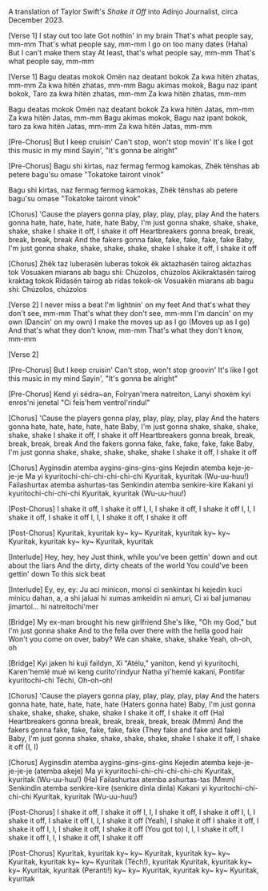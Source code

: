 A translation of Taylor Swift's *Shake it Off* into Adinjo Journalist, circa December 2023.

\[Verse 1]
I stay out too late
Got nothin' in my brain
That's what people say, mm-mm
That's what people say, mm-mm
I go on too many dates (Haha)
But I can't make them stay
At least, that's what people say, mm-mm
That's what people say, mm-mm

\[Verse 1]
Bagu deatas mokok 
Omën naz deatant bokok 
Za kwa hitën zhatas, mm-mm 
Za kwa hitën zhatas, mm-mm 
Bagu akimas mokok, 
Bagu naz ipant bokok, 
Taro za kwa hitën zhatas, mm-mm 
Za kwa hitën zhatas, mm-mm

<span class="hylian">Bagu deatas mokok</span>
<span class="hylian">Omën naz deatant bokok</span>
<span class="hylian">Za kwa hitën Jatas, mm-mm</span>
<span class="hylian">Za kwa hitën Jatas, mm-mm</span>
<span class="hylian">Bagu akimas mokok,</span>
<span class="hylian">Bagu naz ipant bokok,</span>
<span class="hylian">taro za kwa hitën Jatas, mm-mm</span>
<span class="hylian">Za kwa hitën Jatas, mm-mm</span>

\[Pre-Chorus]
But I keep cruisin'
Can't stop, won't stop movin'
It's like I got this music in my mind
Sayin', "It's gonna be alright"

\[Pre-Chorus]
Bagu shi kirtas,
naz fermag fermog kamokas,
Zhëk tënshas ab petere bagu'su omase
"Tokatoke tairont vinok"

<span class="hylian">Bagu shi kirtas,</span>
<span class="hylian">naz fermag fermog kamokas,</span>
<span class="hylian">Zhëk tënshas ab petere bagu'su omase</span>
<span class="hylian">"Tokatoke tairont vinok"</span>

\[Chorus]
'Cause the players gonna play, play, play, play, play
And the haters gonna hate, hate, hate, hate, hate
Baby, I'm just gonna shake, shake, shake, shake, shake
I shake it off, I shake it off
Heartbreakers gonna break, break, break, break, break
And the fakers gonna fake, fake, fake, fake, fake
Baby, I'm just gonna shake, shake, shake, shake, shake
I shake it off, I shake it off

\[Chorus]
Zhëk taz luberasën luberas tokok
ëk aktazhasën tairog aktazhas tok
Vosuaken miarans ab bagu shi:
Chúzolos, chúzolos
Akikraktasën tairog kraktag tokok
Rídasën tairog ab rídas tokok-ok
Vosuakën miarans ab bagu shi:
Chúzolos, chúzolos

\[Verse 2]
I never miss a beat
I'm lightnin' on my feet
And that's what they don't see, mm-mm
That's what they don't see, mm-mm
I'm dancin' on my own (Dancin' on my own)
I make the moves up as I go (Moves up as I go)
And that's what they don't know, mm-mm
That's what they don't know, mm-mm

\[Verse 2]


\[Pre-Chorus]
But I keep cruisin'
Can't stop, won't stop groovin'
It's like I got this music in my mind
Sayin', "It's gonna be alright"

\[Pre-Chorus]
Kend yi sédra~an,
Folryan'mera natreiton,
Lanyi shoxèm kyi enros'ni jenetal
"Ci feis'hem ventrol'rindul"

\[Chorus]
'Cause the players gonna play, play, play, play, play
And the haters gonna hate, hate, hate, hate, hate
Baby, I'm just gonna shake, shake, shake, shake, shake
I shake it off, I shake it off
Heartbreakers gonna break, break, break, break, break
And the fakers gonna fake, fake, fake, fake, fake
Baby, I'm just gonna shake, shake, shake, shake, shake
I shake it off, I shake it off

\[Chorus]
Ayginsdin atemba aygins-gins-gins-gins
Kejedin atemba keje-je-je-je
Ma yi kyuritochi-chi-chi-chi-chi-chi
Kyuritak, kyuritak (Wu-uu-huu!)
Failashurtax atemba ashurtas-tas
Senkindin atemba senkire-kire
Kakani yi kyuritochi-chi-chi-chi
Kyuritak, kyuritak (Wu-uu-huu!)

\[Post-Chorus]
I shake it off, I shake it off
I, I, I shake it off, I shake it off
I, I, I shake it off, I shake it off
I, I, I shake it off, I shake it off

\[Post-Chorus]
Kyuritak, kyuritak
ky~ ky~ Kyuritak, kyuritak
ky~ ky~ Kyuritak, kyuritak
ky~ ky~ Kyuritak, kyuritak

\[Interlude]
Hey, hey, hey
Just think, while you've been gettin' down and out about the liars
And the dirty, dirty cheats of the world
You could've been gettin' down
To this sick beat

\[Interlude]
Ey, ey, ey:
Ju aci minicon, monsi ci senkintax hi kejedin kuci minicu dahan,
a, a shi jaluai hi xumas amkeidin ni amuri,
Ci xi bal jumanau jimartol...
hi natreitochi'mer 

\[Bridge]
My ex-man brought his new girlfriend
She's like, "Oh my God," but I'm just gonna shake
And to the fella over there with the hella good hair
Won't you come on over, baby?
We can shake, shake, shake
Yeah, oh-oh, oh

\[Bridge]
Kyi jaken hi kuji faildyn,
Xi "Atélu," yaniton, kend yi kyuritochi,
Karen'hemlé mué wi keng curito'rindyur
Natha yi'hemlé kakani,
Pontifar kyuritochi-chi
Téchi, Oh-oh-oh!

\[Chorus]
'Cause the players gonna play, play, play, play, play
And the haters gonna hate, hate, hate, hate, hate (Haters gonna hate)
Baby, I'm just gonna shake, shake, shake, shake, shake
I shake it off, I shake it off (Ha)
Heartbreakers gonna break, break, break, break, break (Mmm)
And the fakers gonna fake, fake, fake, fake, fake (They fake and fake and fake)
Baby, I'm just gonna shake, shake, shake, shake, shake
I shake it off, I shake it off (I, I)

\[Chorus]
Ayginsdin atemba aygins-gins-gins-gins
Kejedin atemba keje-je-je-je-je (atemba akeje)
Ma yi kyuritochi-chi-chi-chi-chi-chi
Kyuritak, kyuritak (Wu-uu-huu!) (Ha)
Failashurtax atemba ashurtas-tas (Mmm)
Senkindin atemba senkire-kire (senkire dinla dinla)
Kakani yi kyuritochi-chi-chi-chi
Kyuritak, kyuritak (Wu-uu-huu!)

\[Post-Chorus]
I shake it off, I shake it off
I, I, I shake it off, I shake it off
I, I, I shake it off, I shake it off
I, I, I shake it off (Yeah), I shake it off
I shake it off, I shake it off
I, I, I shake it off, I shake it off (You got to)
I, I, I shake it off, I shake it off
I, I, I shake it off, I shake it off

\[Post-Chorus]
Kyuritak, kyuritak
ky~ ky~ Kyuritak, kyuritak
ky~ ky~ Kyuritak, kyuritak
ky~ ky~ Kyuritak (Téch!), kyuritak
Kyuritak, kyuritak
ky~ ky~ Kyuritak, kyuritak (Peranti!)
ky~ ky~ Kyuritak, kyuritak
ky~ ky~ Kyuritak, kyuritak
